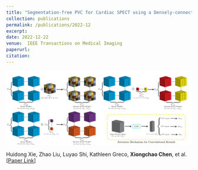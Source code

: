 ```yaml
---
title: "Segmentation-free PVC for Cardiac SPECT using a Densely-connected Multi-dimensional Dynamic Network"
collection: publications
permalink: /publications/2022-12
excerpt: 
date: 2022-12-22
venue:  IEEE Transactions on Medical Imaging
paperurl:  
citation: 
---
```

<p align="center">
  <img width="750" src="../figures/2022-TMI-Xie.png">
</p>
<!-- ![](../figures/2022-TMI-Xie.png)   -->

Huidong Xie, Zhao Liu, Luyao Shi, Kathleen Greco, **Xiongchao Chen**, et al.
[[Paper Link](https://ieeexplore.ieee.org/document/9969636)]
